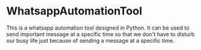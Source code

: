 # WhatsappAutomationTool
This is a whatsapp automation tool designed in Python. It can be used to send important message at a specific time so that we don't have to disturb our busy life just because of sending a message at a specific time.   
